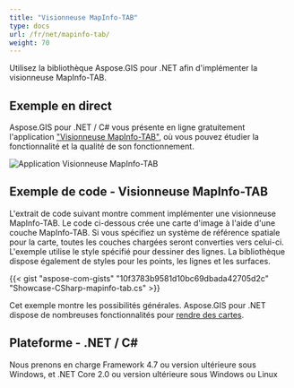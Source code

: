 ```yaml
---
title: "Visionneuse MapInfo-TAB"
type: docs
url: /fr/net/mapinfo-tab/
weight: 70
---
```


Utilisez la bibliothèque Aspose.GIS pour .NET afin d'implémenter la visionneuse MapInfo-TAB.

## **Exemple en direct**

Aspose.GIS pour .NET / C# vous présente en ligne gratuitement l'application ["Visionneuse MapInfo-TAB"](https://products.aspose.app/gis/viewer/mapinfo-tab), où vous pouvez étudier la fonctionnalité et la qualité de son fonctionnement.

![Application Visionneuse MapInfo-TAB](viewer.png)

## **Exemple de code - Visionneuse MapInfo-TAB**

L'extrait de code suivant montre comment implémenter une visionneuse MapInfo-TAB. Le code ci-dessous crée une carte d'image à l'aide d'une couche MapInfo-TAB. Si vous spécifiez un système de référence spatiale pour la carte, toutes les couches chargées seront converties vers celui-ci.
L'exemple utilise le style spécifié pour dessiner des lignes. La bibliothèque dispose également de styles pour les points, les lignes et les surfaces.

{{< gist "aspose-com-gists" "10f3783b9581d10bc69dbada42705d2c" "Showcase-CSharp-mapinfo-tab.cs" >}}

Cet exemple montre les possibilités générales. Aspose.GIS pour .NET dispose de nombreuses fonctionnalités pour [rendre des cartes](https://docs.aspose.com/gis/net/map-rendering/).

## **Plateforme - .NET / C#**

Nous prenons en charge Framework 4.7 ou version ultérieure sous Windows, et .NET Core 2.0 ou version ultérieure sous Windows ou Linux

